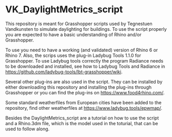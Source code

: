 # VK_DaylightMetrics_script

This repository is meant for Grasshopper scripts used by Tegnestuen Vandkunsten to simulate daylighting for buildings. To use the script properly you are expected to have a basic understanding of Rhino and/or Grasshopper. 

To use you need to have a working (and validated) version of Rhino 6 or Rhino 7. Also, the scrips uses the plug-in Ladybug Tools 1.1.0 for Grasshopper. To use Ladybug tools correctly the program Radiance needs to be downloaded and installed, see how to Ladybug Tools and Radiance in https://github.com/ladybug-tools/lbt-grasshopper/wiki. 

Several other plug-ins are also used in the script. They can be installed by either downloading this repository and installing the plug-ins through Grasshopper or you can find the plug-ins on https://www.food4rhino.com/.

Some standard weatherfiles from European cities have been added to the repository, find other weatherfiles at https://www.ladybug.tools/epwmap/.

Besides the DaylightMetrics_script are a tutorial on how to use the script and a Rhino.3dm file, which is the model used in the toturial, that can be used to follow along. 